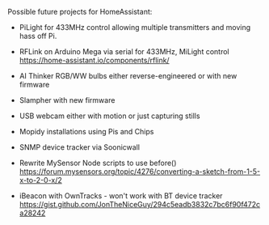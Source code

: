 Possible future projects for HomeAssistant:

- PiLight for 433MHz control allowing multiple transmitters and moving hass off Pi.

- RFLink on Arduino Mega via serial for 433MHz, MiLight control
    https://home-assistant.io/components/rflink/

- AI Thinker RGB/WW bulbs either reverse-engineered or with new firmware

- Slampher with new firmware

- USB webcam either with motion or just capturing stills

- Mopidy installations using Pis and Chips

- SNMP device tracker via Soonicwall

- Rewrite MySensor Node scripts to use before()
    https://forum.mysensors.org/topic/4276/converting-a-sketch-from-1-5-x-to-2-0-x/2

- iBeacon with OwnTracks - won't work with BT device tracker
    https://gist.github.com/JonTheNiceGuy/294c5eadb3832c7bc6f90f472ca28242
